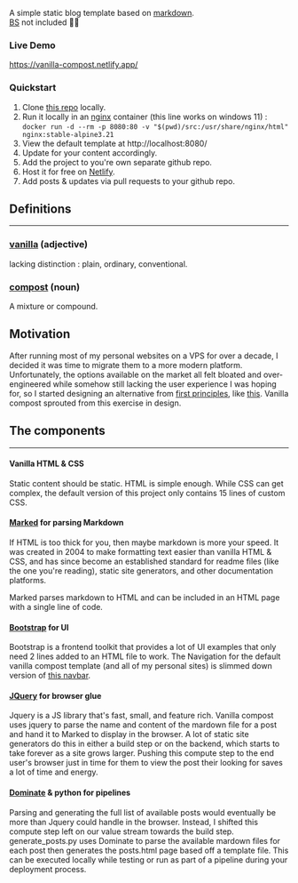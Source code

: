 A simple static blog template based on [markdown](https://www.markdownguide.org/getting-started/).  
[BS](https://en.wikipedia.org/wiki/Bullshit_(disambiguation)) not included 🐄💩

### Live Demo
https://vanilla-compost.netlify.app/
### Quickstart
1. Clone [this repo](https://github.com/EcologyComputing/vanilla-compost) locally.
2. Run it locally in an [nginx](https://nginx.org/) container (this line works on windows 11)  :  
``docker run -d --rm -p 8080:80 -v "$(pwd)/src:/usr/share/nginx/html" nginx:stable-alpine3.21``   
3. View the default template at http://localhost:8080/  
4. Update for your content accordingly.
5. Add the project to you're own separate github repo.
6. Host it for free on [Netlify](https://docs.netlify.com/welcome/add-new-project/#import-from-an-existing-repository).
7. Add posts & updates via pull requests to your github repo.
## Definitions
***
### [vanilla](https://www.merriam-webster.com/dictionary/vanilla) (adjective)
 lacking distinction : plain, ordinary, conventional.

### [compost](https://www.merriam-webster.com/dictionary/compost) (noun)
 A mixture or compound.
 
 ## Motivation
 After running most of my personal websites on a VPS for over a decade, I decided it was time to migrate them to a more modern platform. Unfortunately, the options available on the market all felt bloated and over-engineered while somehow still lacking the user experience I was hoping for, so I started designing an alternative from [first principles](https://en.wikipedia.org/wiki/First_principle), like [this](https://justfuckingusehtml.com/). Vanilla compost sprouted from this exercise in design.
 
 ## The components  
 ***
 #### Vanilla HTML & CSS
 Static content should be static. HTML is simple enough. While CSS can get complex, the default version of this project only contains 15 lines of custom CSS.

 #### [Marked](https://github.com/markedjs/marked) for parsing Markdown
If HTML is too thick for you, then maybe markdown is more your speed. It was created in 2004 to make formatting text easier than vanilla HTML & CSS, and has since become an established standard for readme files (like the one you're reading), static site generators, and other documentation platforms.

Marked parses markdown to HTML and can be included in an HTML page with a single line of code. 

#### [Bootstrap](https://getbootstrap.com/) for UI
Bootstrap is a frontend toolkit that provides a lot of UI examples that only need 2 lines added to an HTML file to work. The Navigation for the default vanilla compost template (and all of my personal sites) is slimmed down version of [this navbar](https://getbootstrap.com/docs/5.3/components/navbar/).

#### [JQuery](https://jquery.com/) for browser glue
Jquery is a JS library that's fast, small, and feature rich. Vanilla compost uses jquery to parse the name and content of the mardown file for a post and hand it to Marked to display in the browser. A lot of static site generators do this in either a build step or on the backend, which starts to take forever as a site grows larger. Pushing this compute step to the end user's browser just in time for them to view the post their looking for saves a lot of time and energy.

#### [Dominate](https://github.com/Knio/dominate) & python for pipelines
Parsing and generating the full list of available posts would eventually be more than Jquery could handle in the browser. Instead, I shifted this compute step left on our value stream towards the build step. generate_posts.py uses Dominate to parse the available mardown files for each post then generates the posts.html page based off a template file. This can be executed locally while testing or run as part of a pipeline during your deployment process.